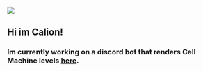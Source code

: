 <img src="https://github-readme-stats.vercel.app/api?username=ZakChrom&theme=github_dark" /><br>

## Hi im Calion!
### Im currently working on a discord bot that renders Cell Machine levels [here](https://github.com/ZakChrom/PreviewBot-Render).
